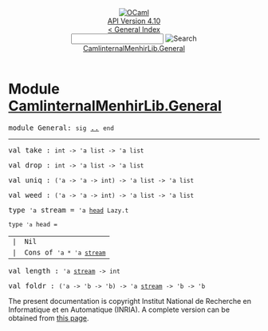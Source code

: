 <!-- ((! set title API !)) ((! set documentation !)) ((! set api !)) ((! set nobreadcrumb !)) -->
<div class="api"><header><nav class="toc brand"><a class="brand" href="https://ocaml.org/"><img src="colour-logo-gray.svg" class="svg" alt="OCaml"></a></nav><nav class="toc"><div class="toc_version"><a href="/docs" id="version-select">API Version 4.10</a></div><a href="index.html">&lt; General Index</a><div class="api_search"><input type="text" name="apisearch" id="api_search" oninput="mySearch(false);" onkeypress="this.oninput();" onclick="this.oninput();" onpaste="this.oninput();">
<img src="search_icon.svg" alt="Search" class="svg" onclick="mySearch(false)"></div>
<div id="search_results"></div><div class="toc_title"><a href="#top">CamlinternalMenhirLib.General</a></div><ul></ul></nav></header>

<h1>Module <a href="type_CamlinternalMenhirLib.General.html">CamlinternalMenhirLib.General</a></h1>

<pre><span id="MODULEGeneral"><span class="keyword">module</span> General</span>: <code class="code"><span class="keyword">sig</span></code> <a href="CamlinternalMenhirLib.General.html">..</a> <code class="code"><span class="keyword">end</span></code></pre><hr width="100%">

<pre><span id="VALtake"><span class="keyword">val</span> take</span> : <code class="type">int -&gt; 'a list -&gt; 'a list</code></pre>
<pre><span id="VALdrop"><span class="keyword">val</span> drop</span> : <code class="type">int -&gt; 'a list -&gt; 'a list</code></pre>
<pre><span id="VALuniq"><span class="keyword">val</span> uniq</span> : <code class="type">('a -&gt; 'a -&gt; int) -&gt; 'a list -&gt; 'a list</code></pre>
<pre><span id="VALweed"><span class="keyword">val</span> weed</span> : <code class="type">('a -&gt; 'a -&gt; int) -&gt; 'a list -&gt; 'a list</code></pre>
<pre><span id="TYPEstream"><span class="keyword">type</span> <code class="type">'a</code> stream</span> = <code class="type">'a <a href="CamlinternalMenhirLib.General.html#TYPEhead">head</a> Lazy.t</code> </pre>


<pre><code><span id="TYPEhead"><span class="keyword">type</span> <code class="type">'a</code> head</span> = </code></pre><table class="typetable">
<tbody><tr>
<td align="left" valign="top">
<code><span class="keyword">|</span></code></td>
<td align="left" valign="top">
<code><span id="TYPEELThead.Nil"><span class="constructor">Nil</span></span></code></td>

</tr>
<tr>
<td align="left" valign="top">
<code><span class="keyword">|</span></code></td>
<td align="left" valign="top">
<code><span id="TYPEELThead.Cons"><span class="constructor">Cons</span></span> <span class="keyword">of</span> <code class="type">'a * 'a <a href="CamlinternalMenhirLib.General.html#TYPEstream">stream</a></code></code></td>

</tr></tbody></table>



<pre><span id="VALlength"><span class="keyword">val</span> length</span> : <code class="type">'a <a href="CamlinternalMenhirLib.General.html#TYPEstream">stream</a> -&gt; int</code></pre>
<pre><span id="VALfoldr"><span class="keyword">val</span> foldr</span> : <code class="type">('a -&gt; 'b -&gt; 'b) -&gt; 'a <a href="CamlinternalMenhirLib.General.html#TYPEstream">stream</a> -&gt; 'b -&gt; 'b</code></pre>
<div class="copyright">The present documentation is copyright Institut National de Recherche en Informatique et en Automatique (INRIA). A complete version can be obtained from <a href="http://caml.inria.fr/pub/docs/manual-ocaml/">this page</a>.</div></div>
